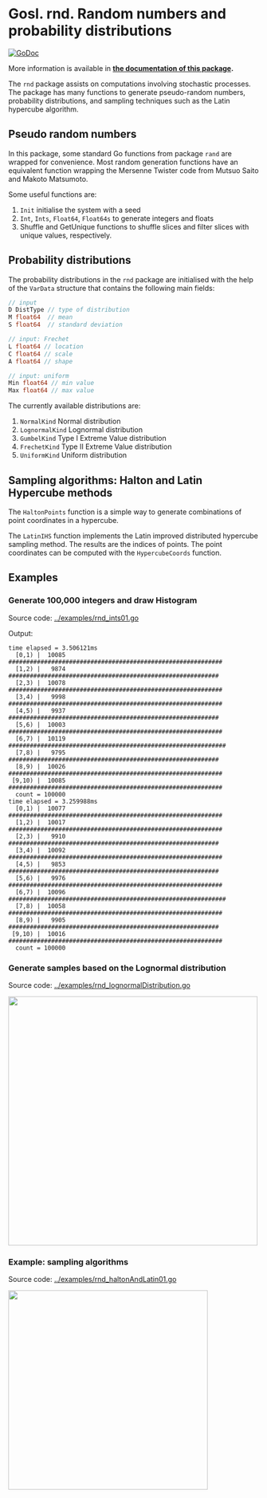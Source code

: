 # Gosl. rnd. Random numbers and probability distributions

[![GoDoc](https://pkg.go.dev/github.com/cpmech/gosl/rnd?status.svg)](https://pkg.go.dev/github.com/cpmech/gosl/rnd) 

More information is available in **[the documentation of this package](https://pkg.go.dev/github.com/cpmech/gosl/rnd).**

The `rnd` package assists on computations involving stochastic processes. The package has many
functions to generate pseudo-random numbers, probability distributions, and sampling techniques such
as the Latin hypercube algorithm.

## Pseudo random numbers

In this package, some standard Go functions from package `rand` are wrapped for convenience. Most
random generation functions have an equivalent function wrapping the Mersenne Twister code from
Mutsuo Saito and Makoto Matsumoto.

Some useful functions are:
1. `Init` initialise the system with a seed
2. `Int`, `Ints`, `Float64`, `Float64s` to generate integers and floats
3. Shuffle and GetUnique functions to shuffle slices and filter slices with unique values,
   respectively.

## Probability distributions

The probability distributions in the `rnd` package are initialised with the help of the `VarData`
structure that contains the following main fields:
```go
// input
D DistType // type of distribution
M float64  // mean
S float64  // standard deviation

// input: Frechet
L float64 // location
C float64 // scale
A float64 // shape

// input: uniform
Min float64 // min value
Max float64 // max value
```

The currently available distributions are:
1. `NormalKind`    Normal distribution
2. `LognormalKind` Lognormal distribution
3. `GumbelKind`    Type I Extreme Value distribution
4. `FrechetKind`   Type II Extreme Value distribution
5. `UniformKind`   Uniform distribution

## Sampling algorithms: Halton and Latin Hypercube methods

The `HaltonPoints` function is a simple way to generate combinations of point coordinates in a
hypercube.

The `LatinIHS` function implements the Latin improved distributed hypercube sampling method. The
results are the indices of points. The point coordinates can be computed with the `HypercubeCoords`
function.



## Examples

### Generate 100,000 integers and draw Histogram

Source code: <a href="../examples/rnd_ints01.go">../examples/rnd_ints01.go</a>

Output:

```
time elapsed = 3.506121ms
  [0,1) |  10085 ############################################################
  [1,2) |   9874 ###########################################################
  [2,3) |  10078 ############################################################
  [3,4) |   9998 ############################################################
  [4,5) |   9937 ###########################################################
  [5,6) |  10003 ############################################################
  [6,7) |  10119 #############################################################
  [7,8) |   9795 ###########################################################
  [8,9) |  10026 ############################################################
 [9,10) |  10085 ############################################################
  count = 100000
time elapsed = 3.259988ms
  [0,1) |  10077 ############################################################
  [1,2) |  10017 ############################################################
  [2,3) |   9910 ###########################################################
  [3,4) |  10092 ############################################################
  [4,5) |   9853 ###########################################################
  [5,6) |   9976 ############################################################
  [6,7) |  10096 #############################################################
  [7,8) |  10058 ############################################################
  [8,9) |   9905 ###########################################################
 [9,10) |  10016 ############################################################
  count = 100000
```


### Generate samples based on the Lognormal distribution

Source code: <a href="../examples/rnd_lognormalDistribution.go">../examples/rnd_lognormalDistribution.go</a>

<div id="container">
<p><img src="../examples/figs/rnd_lognormalDistribution.png" width="500"></p>
</div>


### Example: sampling algorithms

Source code: <a href="../examples/rnd_haltonAndLatin01.go">../examples/rnd_haltonAndLatin01.go</a>

<div id="container">
<p><img src="../examples/figs/rnd_haltonAndLatin01.png" width="400"></p>
</div>
